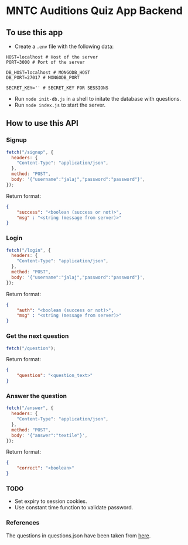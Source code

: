 # MNTC Auditions Quiz App Backend

## To use this app

- Create a `.env` file with the following data:

```
HOST=localhost # Host of the server
PORT=3000 # Port of the server

DB_HOST=localhost # MONGODB_HOST
DB_PORT=27017 # MONGODB_PORT

SECRET_KEY='' # SECRET_KEY FOR SESSIONS
```

- Run `node init-db.js` in a shell to initate the database with questions.
- Run `node index.js` to start the server.

## How to use this API

### Signup

```javascript
fetch("/signup", {
  headers: {
    "Content-Type": "application/json",
  },
  method: "POST",
  body: '{"username":"jalaj","password":"password"}',
});
```

Return format:

```json
{
    "success": "<boolean (success or not)>",
    "msg" : "<string (message from server)>"
}
```

### Login

```js
fetch("/login", {
  headers: {
    "Content-Type": "application/json",
  },
  method: "POST",
  body: '{"username":"jalaj","password":"password"}',
});
```

Return format:

```json
{
    "auth": "<boolean (success or not)>",
    "msg" : "<string (message from server)>"
}
```

### Get the next question

```js
fetch("/question");
```

Return format:

```json
{
    "question": "<question_text>"
}
```

### Answer the question

```js
fetch("/answer", {
  headers: {
    "Content-Type": "application/json",
  },
  method: "POST",
  body: '{"answer":"textile"}',
});
```
Return format:

```json
{
    "correct": "<boolean>"
}
```

### TODO

- Set expiry to session cookies.
- Use constant time function to validate password.

### References

The questions in questions.json have been taken from [here](https://www.gktoday.in/quizbase/current-affairs-quiz-january-2022).